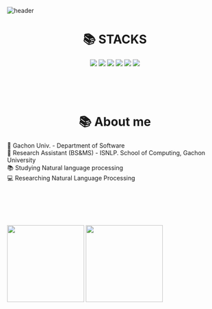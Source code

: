 ![header](https://capsule-render.vercel.app/api?type=waving&color=auto&height=300&section=header&text=RyuSangYEON&fontSize=70)


<div align=center><h1>📚 STACKS</h1></div>

<div align=center> 
  <img src="https://img.shields.io/badge/java-007396?style=for-the-badge&logo=java&logoColor=white">
  <img src="https://img.shields.io/badge/python-3776AB?style=for-the-badge&logo=python&logoColor=white">
  <img src="https://img.shields.io/badge/pytorch-EE4C2C?style=for-the-badge&logo=pytorch&logoColor=white">
  <img src="https://img.shields.io/badge/numpy-013243?style=for-the-badge&logo=numpy&logoColor=white">
  <img src="https://img.shields.io/badge/jupyter-F37626?style=for-the-badge&logo=jupyter&logoColor=white">
  <img src="https://img.shields.io/badge/scipy-8CAAE6?style=for-the-badge&logo=scipyh&logoColor=white">
</div>
<br/><br/><br/><br/>



<div align=center><h1>📚 About me</h1></div>
🏫 Gachon Univ. - Department of Software <br/> 
🔬 Research Assistant (BS&MS) - ISNLP. School of Computing, Gachon University  <br/> 
📚 Studying Natural language processing <br/> 
💻 Researching Natural Language Processing  <br/> 

  
<br/><br/><br/><br/>
<p>
  <img height="180em" src="https://github-readme-stats.vercel.app/api?username=YEonleo&show_icons=true&include_all_commits=true&bg_color=30,e96443,904e95&title_color=fff&text_color=fff">
  <img height="180em" src="https://github-readme-stats.vercel.app/api/top-langs/?username=YEonleo&layout=compact&bg_color=30,e96443,904e95&title_color=fff&text_color=fff">
</p>
